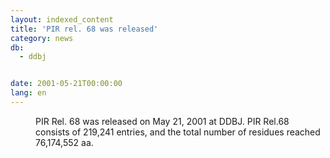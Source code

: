 ```yaml
---
layout: indexed_content
title: 'PIR rel. 68 was released'
category: news
db:
  - ddbj


date: 2001-05-21T00:00:00
lang: en
---
```


<dd>PIR Rel. 68 was released on May 21, 2001 at DDBJ. PIR Rel.68 consists of 219,241 entries, and the total number of residues reached 76,174,552 aa.</dd>
